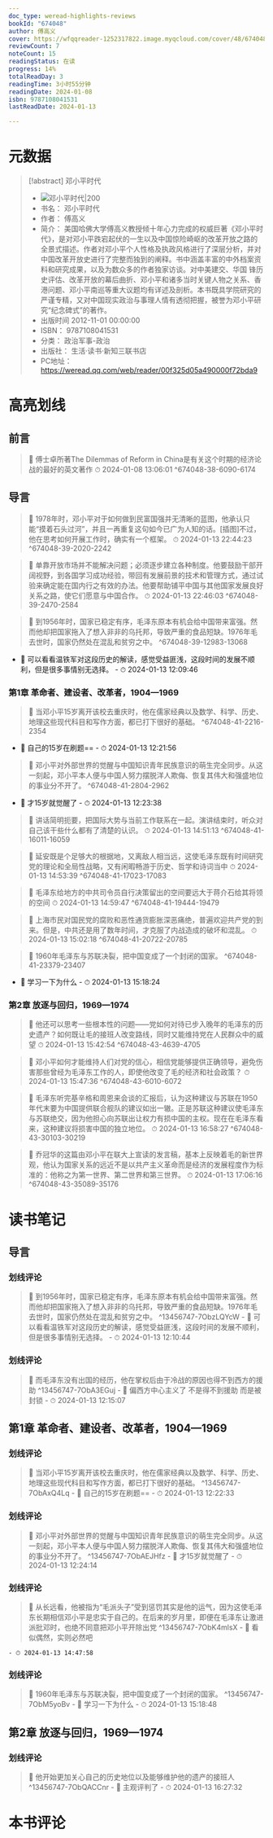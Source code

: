 ```yaml
---
doc_type: weread-highlights-reviews
bookId: "674048"
author: 傅高义
cover: https://wfqqreader-1252317822.image.myqcloud.com/cover/48/674048/t7_674048.jpg
reviewCount: 7
noteCount: 15
readingStatus: 在读
progress: 14%
totalReadDay: 3
readingTime: 3小时55分钟
readingDate: 2024-01-08
isbn: 9787108041531
lastReadDate: 2024-01-13

---
```

# 元数据
> [!abstract] 邓小平时代
> - ![ 邓小平时代|200](https://wfqqreader-1252317822.image.myqcloud.com/cover/48/674048/t7_674048.jpg)
> - 书名： 邓小平时代
> - 作者： 傅高义
> - 简介： 美国哈佛大学傅高义教授倾十年心力完成的权威巨著《邓小平时代》，是对邓小平跌宕起伏的一生以及中国惊险崎岖的改革开放之路的全景式描述。作者对邓小平个人性格及执政风格进行了深层分析，并对中国改革开放史进行了完整而独到的阐释。书中涵盖丰富的中外档案资料和研究成果，以及为数众多的作者独家访谈。对中美建交、华国 锋历史评估、改革开放的幕后曲折、邓小平和诸多当时关键人物之关系、香港问题、邓小平南巡等重大议题均有详述及剖析。本书既具学院研究的严谨专精，又对中国现实政治与事理人情有透彻把握，被誉为邓小平研究“纪念碑式”的著作。
> - 出版时间 2012-11-01 00:00:00
> - ISBN： 9787108041531
> - 分类： 政治军事-政治
> - 出版社： 生活·读书·新知三联书店
> - PC地址：https://weread.qq.com/web/reader/00f325d05a490000f72bda9

# 高亮划线

## 前言

> 📌 傅士卓所著The Dilemmas of Reform in China是有关这个时期的经济论战的最好的英文著作 
> ⏱ 2024-01-08 13:06:01 ^674048-38-6090-6174

## 导言

> 📌 1978年时，邓小平对于如何做到民富国强并无清晰的蓝图，他承认只能“摸着石头过河”，并且一再重复这句如今已广为人知的话。[插图]不过，他在思考如何开展工作时，确实有一个框架。 
> ⏱ 2024-01-13 22:44:23 ^674048-39-2020-2242

> 📌 单靠开放市场并不能解决问题；必须逐步建立各种制度。他要鼓励干部开阔视野，到各国学习成功经验，带回有发展前景的技术和管理方式，通过试验来确定能在国内行之有效的办法。他要帮助铺平中国与其他国家发展良好关系之路，使它们愿意与中国合作。 
> ⏱ 2024-01-13 22:46:03 ^674048-39-2470-2584

> 📌  到1956年时，国家已稳定有序，毛泽东原本有机会给中国带来富强。然而他却把国家拖入了想入非非的乌托邦，导致严重的食品短缺。1976年毛去世时，国家仍然处在混乱和贫穷之中。 ^674048-39-12983-13068
- 💭 可以看看温铁军对这段历史的解读，感觉受益匪浅，这段时间的发展不顺利，但是很多事情别无选择。 - ⏱ 2024-01-13 12:09:46 

### 第1章 革命者、建设者、改革者，1904—1969

> 📌  当邓小平15岁离开该校去重庆时，他在儒家经典以及数学、科学、历史、地理这些现代科目和写作方面，都已打下很好的基础。 ^674048-41-2216-2354
- 💭 自己的15岁在刷题== - ⏱ 2024-01-13 12:21:56 

> 📌  邓小平对外部世界的觉醒与中国知识青年民族意识的萌生完全同步。从这一刻起，邓小平本人便与中国人努力摆脱洋人欺侮、恢复其伟大和强盛地位的事业分不开了。 ^674048-41-2804-2962
- 💭 才15岁就觉醒了 - ⏱ 2024-01-13 12:23:38 

> 📌 讲话简明扼要，把国际大势与当前工作联系在一起。演讲结束时，听众对自己该干些什么都有了清楚的认识。 
> ⏱ 2024-01-13 14:51:13 ^674048-41-16011-16059

> 📌 延安既是个足够大的根据地，又离敌人相当远，这使毛泽东既有时间研究党的理论和全局性战略，又有闲暇畅游于历史、哲学和诗词当中 
> ⏱ 2024-01-13 14:53:39 ^674048-41-17023-17083

> 📌 毛泽东给地方的中共司令员自行决策留出的空间要远大于蒋介石给其将领的空间 
> ⏱ 2024-01-13 14:59:47 ^674048-41-19444-19479

> 📌 上海市民对国民党的腐败和恶性通货膨胀深恶痛绝，普遍欢迎共产党的到来。但是，中共还是用了数年时间，才克服了内战造成的破坏和混乱。 
> ⏱ 2024-01-13 15:02:18 ^674048-41-20722-20785

> 📌  1960年毛泽东与苏联决裂，把中国变成了一个封闭的国家。 ^674048-41-23379-23407
- 💭 学习一下为什么 - ⏱ 2024-01-13 15:18:24 

### 第2章 放逐与回归，1969—1974

> 📌 他还可以思考一些根本性的问题——党如何对待已步入晚年的毛泽东的历史遗产？如何既让毛的接班人改变路线，同时又能维持党在人民群众中的威望 
> ⏱ 2024-01-13 15:42:54 ^674048-43-4639-4705

> 📌 邓小平如何才能维持人们对党的信心，相信党能够提供正确领导，避免伤害那些曾经为毛泽东工作的人，即使他改变了毛的经济和社会政策？ 
> ⏱ 2024-01-13 15:47:36 ^674048-43-6010-6072

> 📌 毛泽东听完基辛格和周恩来会谈的汇报后，认为这种建议与苏联在1950年代末要为中国提供联合舰队的建议如出一辙。正是苏联这种建议使毛泽东与苏联绝交，因为他担心向苏联出让权力有损中国的主权。现在在毛泽东看来，这种建议将损害中国的独立地位。 
> ⏱ 2024-01-13 16:58:27 ^674048-43-30103-30219

> 📌 乔冠华的这篇由邓小平在联大上宣读的发言稿，基本上反映着毛的新世界观，他认为国家关系的远近不是以共产主义革命而是经济的发展程度作为标准的：他称之为第一世界、第二世界和第三世界。 
> ⏱ 2024-01-13 17:06:16 ^674048-43-35089-35176

# 读书笔记

## 导言

### 划线评论
> 📌 到1956年时，国家已稳定有序，毛泽东原本有机会给中国带来富强。然而他却把国家拖入了想入非非的乌托邦，导致严重的食品短缺。1976年毛去世时，国家仍然处在混乱和贫穷之中。  ^13456747-7ObzLQYcW
    - 💭 可以看看温铁军对这段历史的解读，感觉受益匪浅，这段时间的发展不顺利，但是很多事情别无选择。
    - ⏱ 2024-01-13 12:10:44

### 划线评论
> 📌 而毛泽东没有出国的经历，他在掌权后由于冷战的原因也得不到西方的援助  ^13456747-7ObA3EGuj
    - 💭 偏西方中心主义了 不是得不到援助 而是被封锁
    - ⏱ 2024-01-13 12:15:07
   
## 第1章 革命者、建设者、改革者，1904—1969

### 划线评论
> 📌 当邓小平15岁离开该校去重庆时，他在儒家经典以及数学、科学、历史、地理这些现代科目和写作方面，都已打下很好的基础。  ^13456747-7ObAxQ4Lq
    - 💭 自己的15岁在刷题==
    - ⏱ 2024-01-13 12:22:33

### 划线评论
> 📌 邓小平对外部世界的觉醒与中国知识青年民族意识的萌生完全同步。从这一刻起，邓小平本人便与中国人努力摆脱洋人欺侮、恢复其伟大和强盛地位的事业分不开了。  ^13456747-7ObAEJHfz
    - 💭 才15岁就觉醒了
    - ⏱ 2024-01-13 12:24:14

### 划线评论
> 📌 从长远看，他被指为“毛派头子”受到惩罚其实是他的运气，因为这使毛泽东长期相信邓小平是忠实于自己的。在后来的岁月里，即便在毛泽东让激进派批邓时，也绝不同意把邓小平开除出党  ^13456747-7ObK4mlsX
    - 💭 看似偶然，实则必然吧

    - ⏱ 2024-01-13 14:47:58

### 划线评论
> 📌 1960年毛泽东与苏联决裂，把中国变成了一个封闭的国家。  ^13456747-7ObM5yoBv
    - 💭 学习一下为什么
    - ⏱ 2024-01-13 15:18:48
   
## 第2章 放逐与回归，1969—1974

### 划线评论
> 📌 他开始更加关心自己的历史地位以及能够维护他的遗产的接班人  ^13456747-7ObQACCnr
    - 💭 主观评判了
    - ⏱ 2024-01-13 16:27:32
   
# 本书评论
